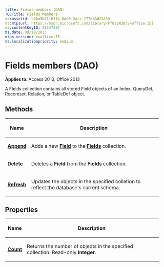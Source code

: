 ```yaml
---
title: Fields members (DAO)
TOCTitle: Fields Members
ms:assetid: b7ba5b21-03f4-6ac0-2acc-777da3d22839
ms:mtpsurl: https://msdn.microsoft.com/library/Ff822428(v=office.15)
ms:contentKeyID: 48547307
ms.date: 09/18/2015
mtps_version: v=office.15
ms.localizationpriority: medium
---
```


# Fields members (DAO)


**Applies to**: Access 2013, Office 2013

A Fields collection contains all stored Field objects of an Index, QueryDef, Recordset, Relation, or TableDef object.

## Methods

<table>
<colgroup>
<col />
<col />
</colgroup>
<thead>
<tr class="header">
<th><p>Name</p></th>
<th><p>Description</p></th>
</tr>
</thead>
<tbody>
<tr class="odd">
<td><p><strong><a href="fields-append-method-dao.md">Append</a></strong></p></td>
<td><p>Adds a new <strong><a href="field-object-dao.md">Field</a></strong> to the <strong><a href="fields-collection-dao.md">Fields</a></strong> collection.</p></td>
</tr>
<tr class="even">
<td><p><strong><a href="fields-delete-method-dao.md">Delete</a></strong></p></td>
<td><p>Deletes a <strong><a href="field-object-dao.md">Field</a></strong> from the <strong><a href="fields-collection-dao.md">Fields</a></strong> collection.</p></td>
</tr>
<tr class="odd">
<td><p><strong><a href="fields-refresh-method-dao.md">Refresh</a></strong></p></td>
<td><p>Updates the objects in the specified colletion to reflect the database's current schema.</p></td>
</tr>
</tbody>
</table>


## Properties

<table>
<colgroup>
<col />
<col />
</colgroup>
<thead>
<tr class="header">
<th><p>Name</p></th>
<th><p>Description</p></th>
</tr>
</thead>
<tbody>
<tr class="odd">
<td><p><strong><a href="fields-count-property-dao.md">Count</a></strong></p></td>
<td><p>Returns the number of objects in the specified collection. Read-only <strong>Integer</strong>.</p></td>
</tr>
</tbody>
</table>


